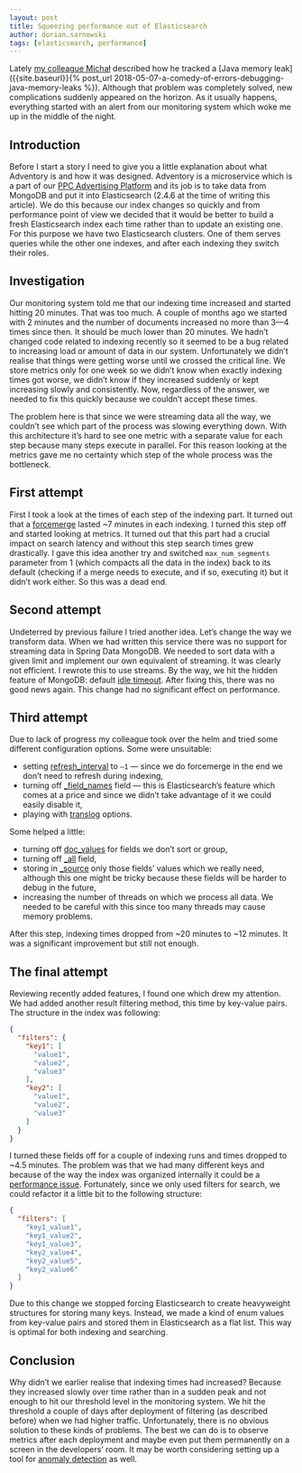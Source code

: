 ```yaml
---
layout: post
title: Squeezing performance out of Elasticsearch
author: dorian.sarnowski
tags: [elasticsearch, performance]
---
```


Lately [my colleague Michał]({{site.baseurl}}/authors/michal.kosmulski/) described how he tracked a
[Java memory leak]({{site.baseurl}}{% post_url  2018-05-07-a-comedy-of-errors-debugging-java-memory-leaks %}). Although that
problem was completely solved, new complications suddenly appeared on the horizon. As it usually happens, everything
started with an alert from our monitoring system which woke me up in the middle of the night.

## Introduction
Before I start a story I need to give you a little explanation about what Adventory is and how it was designed.
Adventory is a microservice which is a part of our [PPC Advertising Platform](https://ads.allegro.pl) and its job is to
take data from MongoDB and put it into Elasticsearch (2.4.6 at the time of writing this article). We do this because
our index changes so quickly and from performance point of view we decided that it would be better to build
a fresh Elasticsearch index each time rather than to update an existing one. For this purpose we have two Elasticsearch clusters.
One of them serves queries while the other one indexes, and after each indexing they switch their roles.

## Investigation
Our monitoring system told me that our indexing time increased and started hitting 20 minutes. That was too much. A
couple of months ago we started with 2 minutes and the number of documents increased no more than 3—4 times since then.
It should be much lower than 20 minutes. We hadn’t changed code related to indexing recently so it seemed to be a bug
related to increasing load or amount of data in our system. Unfortunately we didn’t realise that things were getting
worse until we crossed the critical line. We store metrics only for one week so we didn’t know when exactly indexing
times got worse, we didn’t know if they increased suddenly or kept increasing slowly and consistently. Now, regardless
of the answer, we needed to fix this quickly because we couldn’t accept these times.

The problem here is that since we were streaming data all the way, we couldn’t see which part of the process was
slowing everything down. With this architecture it’s hard to see one metric with a separate value for each step because
many steps execute in parallel. For this reason looking at the metrics gave me no certainty which step of the whole
process was the bottleneck.

## First attempt
First I took a look at the times of each step of the indexing part. It turned out that a
[forcemerge](https://www.elastic.co/guide/en/elasticsearch/reference/2.4/indices-forcemerge.html) lasted ~7 minutes
in each indexing. I turned this step off and started looking at metrics. It turned out that this part had a crucial
impact on search latency and without this step search times grew drastically. I gave this idea another try and
switched ``max_num_segments`` parameter from 1 (which compacts all the data in the index) back to its default (checking
if a merge needs to execute, and if so, executing it) but it didn’t work either. So this was a dead end.

## Second attempt
Undeterred by previous failure I tried another idea. Let’s change the way we transform data. When we had written this
service there was no support for streaming data in Spring Data MongoDB. We needed to sort data with a given limit and
implement our own equivalent of streaming. It was clearly not efficient. I rewrote this to use streams. By the way, we
hit the hidden feature of MongoDB: default
[idle timeout](https://docs.mongodb.com/manual/reference/method/cursor.addOption/#DBQuery.Option.noTimeout). After
fixing this, there was no good news again. This change had no significant effect on performance.

## Third attempt
Due to lack of progress my colleague took over the helm and tried some different configuration options. Some were
unsuitable:

* setting
[refresh_interval](https://www.elastic.co/guide/en/elasticsearch/reference/2.4/indices-update-settings.html#bulk)
to ``—1`` — since we do forcemerge in the end we don’t need to refresh during indexing,
* turning off
[\_field_names](https://www.elastic.co/guide/en/elasticsearch/reference/2.4/mapping-field-names-field.html) field —
this is Elasticsearch’s feature which comes at a price and since we didn’t take advantage of it we could easily
disable it,
* playing with [translog](https://www.elastic.co/guide/en/elasticsearch/reference/2.4/index-modules-translog.html)
options.

Some helped a little:

* turning off [doc_values](https://www.elastic.co/guide/en/elasticsearch/reference/2.4/doc-values.html) for fields we
don’t sort or group,
* turning off [\_all](https://www.elastic.co/guide/en/elasticsearch/reference/2.4/mapping-all-field.html) field,
* storing in [\_source](https://www.elastic.co/guide/en/elasticsearch/reference/2.4/mapping-source-field.html) only those
fields’ values which we really need, although this one might be tricky because these fields will be harder to debug in
the future,
* increasing the number of threads on which we process all data. We needed to be careful with this since too many
threads may cause memory problems.

After this step, indexing times dropped from ~20 minutes to ~12 minutes. It was a significant improvement but still not enough.

## The final attempt
Reviewing recently added features, I found one which drew my attention. We had added another result filtering method, this
time by key-value pairs. The structure in the index was following:

```json
{
  "filters": {
    "key1": [
      "value1",
      "value2",
      "value3"
    ],
    "key2": [
      "value1",
      "value2",
      "value3"
    ]
  }
}
```

I turned these fields off for a couple of indexing runs and times dropped to ~4.5 minutes. The problem was that we had
many different keys and because of the way the index was organized internally it could be a
[performance issue](https://www.elastic.co/guide/en/elasticsearch/reference/current/general-recommendations.html#_normalize_document_structures).
Fortunately, since we only used filters for search, we could refactor it a little bit to the following structure:

```json
{
  "filters": [
    "key1_value1",
    "key1_value2",
    "key1_value3",
    "key2_value4",
    "key2_value5",
    "key2_value6"
  ]
}
```

Due to this change we stopped forcing Elasticsearch to create heavyweight structures for storing many keys. Instead, we made
a kind of enum values from key-value pairs and stored them in Elasticsearch as a flat list. This way is optimal for both indexing and
searching.

## Conclusion

Why didn’t we earlier realise that indexing times had increased? Because they increased slowly over time rather than in
a sudden peak and not enough to hit our threshold level in the monitoring system. We hit the threshold a couple of
days after deployment of filtering (as described before) when we had higher traffic. Unfortunately, there is no obvious
solution to these kinds of problems. The best we can do is to observe metrics after each deployment and maybe even
put them permanently on a screen in the developers’ room. It may be worth considering setting up a tool for
[anomaly detection](https://www.bigpanda.io/blog/a-practical-guide-to-anomaly-detection/) as well.
